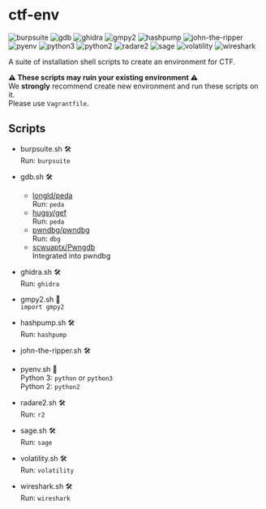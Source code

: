 # ctf-env

![burpsuite](https://img.shields.io/badge/Burp%20Suite-2020.12.1-52307c.svg)
![gdb](https://img.shields.io/badge/GDB-latest-52307c.svg)
![ghidra](https://img.shields.io/badge/Ghidra-9.2.1-52307c.svg)
![gmpy2](https://img.shields.io/badge/gmpy2-2020.11.3-52307c.svg)
![hashpump](https://img.shields.io/badge/HashPump-latest-52307c.svg)
![john-the-ripper](https://img.shields.io/badge/John%20the%20Ripper-latest-52307c.svg)
![pyenv](https://img.shields.io/badge/pyenv-latest-52307c.svg)
![python3](https://img.shields.io/badge/Python3-3.9.0-52307c.svg)
![python2](https://img.shields.io/badge/Python2-2.7.18-52307c.svg)
![radare2](https://img.shields.io/badge/Radare2-latest-52307c.svg)
![sage](https://img.shields.io/badge/SageMath-9.2-52307c.svg)
![volatility](https://img.shields.io/badge/Volatility-2.6-52307c.svg)
![wireshark](https://img.shields.io/badge/Wireshark-3.4.2-52307c.svg)


  
A suite of installation shell scripts to create an environment for CTF.


**⚠️ These scripts may ruin your existing environment ⚠️**  
We **strongly** recommend create new environment and run these scripts on it.  
Please use `Vagrantfile`.

## Scripts
- burpsuite.sh 🛠️  
    Run: `burpsuite`  
- gdb.sh 🛠️   
  - [longld/peda](https://github.com/longld/peda)  
    Run: `peda`  
  - [hugsy/gef](https://github.com/hugsy/gef)  
    Run: `peda`  
  - [pwndbg/pwndbg](https://github.com/pwndbg/pwndbg)  
    Run: `dbg`  
  - [scwuaptx/Pwngdb](https://github.com/scwuaptx/Pwngdb)  
    Integrated into pwndbg  
  
- ghidra.sh 🛠️  
    Run: `ghidra`  
- gmpy2.sh 🐍  
    `import gmpy2`  
- hashpump.sh 🛠️   
    Run: `hashpump`  
- john-the-ripper.sh 🛠️  
- pyenv.sh 🐍  
    Python 3: `python` or `python3`  
    Python 2: `python2`  
- radare2.sh 🛠️  
    Run: `r2`  
- sage.sh 🛠️  
    Run: `sage`  
- volatility.sh 🛠️  
    Run: `volatility`  
- wireshark.sh 🛠️  
    Run: `wireshark`  

